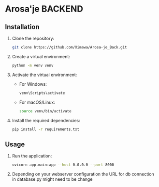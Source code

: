 # Arosa'je BACKEND

## Installation

1. Clone the repository:

   ```bash
   git clone https://github.com/Ximawa/Arosa-je_Back.git
   ```

2. Create a virtual environment:

   ```bash
   python -m venv venv
   ```

3. Activate the virtual environment:

   - For Windows:

     ```bash
     venv\Scripts\activate
     ```

   - For macOS/Linux:

     ```bash
     source venv/bin/activate
     ```

4. Install the required dependencies:

   ```bash
   pip install -r requirements.txt
   ```

## Usage

1. Run the application:

   ```bash
   uvicorn app.main:app --host 0.0.0.0 --port 8000
   ```

2. Depending on your webserver configuration the URL for db connection in database.py might need to be change
